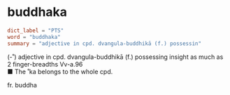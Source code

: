 # buddhaka

``` toml
dict_label = "PTS"
word = "buddhaka"
summary = "adjective in cpd. dvangula-buddhikā (f.) possessin"
```

(\-˚) adjective in cpd. dvangula\-buddhikā (f.) possessing insight as much as 2 finger\-breadths Vv\-a.96  
■ The ˚ka belongs to the whole cpd.

fr. buddha

